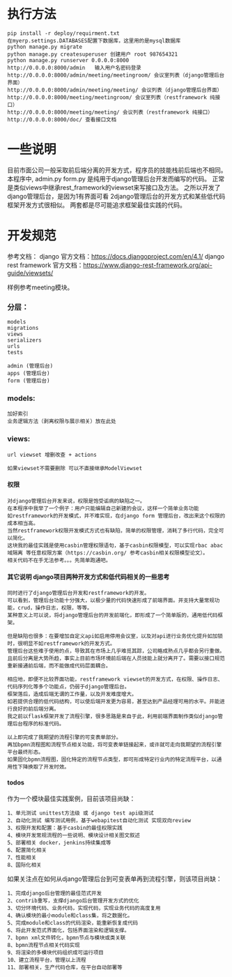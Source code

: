 # 执行方法

    pip install -r deploy/requirment.txt
    在myerp.settings.DATABASES配置下数据库，这里用的是mysql数据库
    python manage.py migrate
    python manage.py createsuperuser 创建用户 root 987654321
    python manage.py runserver 0.0.0.0:8000
    http://0.0.0.0:8000/admin   输入用户名密码登录
    http://0.0.0.0:8000/admin/meeting/meetingroom/ 会议室列表（django管理后台界面）
    http://0.0.0.0:8000/admin/meeting/meeting/ 会议列表（django管理后台界面）
    http://0.0.0.0:8000/meeting/meetingroom/ 会议室列表（restframework 纯接口）
    http://0.0.0.0:8000/meeting/meeting/ 会议列表（restframework 纯接口）
    http://0.0.0.0:8000/doc/ 查看接口文档

# 一些说明

目前市面公司一般采取前后端分离的开发方式，程序员的技能栈前后端也不相同。
本程序中, admin.py form.py 是纯用于django管理后台开发而编写的代码。
正常是类似views中继承rest_framework的viewset来写接口及方法。
之所以开发了django管理后台，是因为1有界面可看 2django管理后台的开发方式和某些低代码框架开发方式很相似。
两套都是尽可能追求框架最佳实践的代码。

# 开发规范
    
参考文档：
django 官方文档：https://docs.djangoproject.com/en/4.1/
django rest framework 官方文档：https://www.django-rest-framework.org/api-guide/viewsets/

样例参考meeting模块。

### 分层：
    
    models
    migrations
    views
    serializers
    urls
    tests
    
    admin (管理后台)
    apps (管理后台)
    form (管理后台)

### models:
    
    加好索引
    业务逻辑方法（剥离权限与展示相关）放在此处

### views:
    
    url viewset 增删改查 + actions
    
    如果viewset不需要删除 可以不直接继承ModelViewset
    
    


#### 权限
    
    对django管理后台开发来说，权限是饱受诟病的缺陷之一。
    在本程序中我举了一个例子：用户只能编辑自己新建的会议，这样一个简单业务功能
    如restframework的开发模式，并不难实现，在django form 管理后台，改出来这个权限的成本相当高。
    当然restframework权限开发模式方式也有缺陷，简单的权限管理，消耗了多行代码，完全可以简化。
    这块我的最佳实践是使用casbin管理权限语句，基于casbin权限模型，可以实现rbac abac 域隔离 等任意权限方案（https://casbin.org/ 参考casbin相关权限模型论文）。
    相关代码不在手无法参考。。。先简单跑通吧。


#### 其它说明 django项目两种开发方式和低代码相关的一些思考 
    
    同时进行了django管理后台开发和restframework的开发。
    可以看到，管理后台功能十分强大，以极少量的代码快速形成了前端界面。并支持大量常规功能，crud，操作日志，权限，等等。
    某种意义上可以说，将django管理后台的开发前端化，即形成了一个简单版的，通用低代码框架。

    但是缺陷也很多：在要增加自定义api如启用停用会议室，以及对api进行业务优化提升如加锁时，很明显不如restframework的开发方式。
    管理后台这些难于使用的点，导致其在市场上几乎难觅其踪，公司略成熟点几乎都会另行重做。
    且前后分离是大势所趋，事实上目前市场环境前后端在人员技能上就分离开了。需要以接口规范重新接通前后端，而不能做成代码层面耦合。

    相应地，即便不比较界面功能，restframework viewset的开发方式，在权限、操作日志、代码序列化等多个功能点，仍弱于django管理后台。
    框架落后，造成后端无谓的工作量，以及开发难度增大。
    如若提供合理的低代码结构，可以使后端开发更为容易，甚至达到产品经理可用的水平。并能进行良好的前后端分离。
    我之前以flask框架开发了流程引擎，很多思路是来自于此，利用前端界面制作类似django管理后台程序的标准代码。

    以上即完成了我期望的流程引擎的可变表单部分。
    再加bpmn流程图和流程节点相关功能，将可变表单链接起来，或许就可走向我期望的流程引擎平台最终形态。
    如果固化bpmn流程图，固化特定的流程节点类型，即可形成特定行业内的特定流程平台，以通用性下降换取了开发时效。


#### todos

作为一个模块最佳实践案例，目前该项目尚缺：

    1、单元测试 unittest方法级 或 django test api级测试
    2、自动化测试 编写测试用例，基于webapitest自动化测试 实现双向review
    3、权限开发和配置：基于casbin的最佳权限实践
    4、模块开发常规流程的一些说明、模块设计相关图文叙述
    5、部署相关 docker，jenkins持续集成等
    6、配置简化相关
    7、性能相关
    8、国际化相关
    
如果关注点在如何从django管理后台到可变表单再到流程引擎，则该项目尚缺：
    
    1、完成django后台管理的最佳范式开发
    2、contrib重写，支撑django后台管理开发方式的优化
    3、切分环境代码、业务代码，实现代码，实现业务代码的高度复用
    4、确认模块的最小module和class集，将之数据化。
    5、完成module和class的代码渲染，能重新恢复成代码
    6、将此开发范式界面化，包括界面渲染和逻辑支撑。
    7、bpmn xml文件转化，bpmn节点与模块或类关联
    8、bpmn流程节点相关代码实现
    9、将渲染的多模块代码组织成可运行项目
    10、建立流程平台，管理以上流程
    11、部署相关，生产代码仓库，在平台自动部署等

